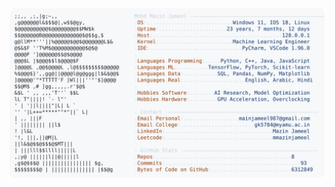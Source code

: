 <picture>
  <source srcset="https://raw.githubusercontent.com/mmazinjameel/mmazinjameel/main/dark_mode.svg?v=1750129937" media="(prefers-color-scheme: dark)">
  <img src="https://raw.githubusercontent.com/mmazinjameel/mmazinjameel/main/light_mode.svg?v=1750129937">
</picture>
